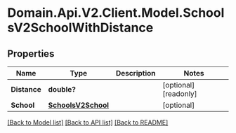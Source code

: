 # Domain.Api.V2.Client.Model.SchoolsV2SchoolWithDistance
## Properties

Name | Type | Description | Notes
------------ | ------------- | ------------- | -------------
**Distance** | **double?** |  | [optional] [readonly] 
**School** | [**SchoolsV2School**](SchoolsV2School.md) |  | [optional] 

[[Back to Model list]](../README.md#documentation-for-models) [[Back to API list]](../README.md#documentation-for-api-endpoints) [[Back to README]](../README.md)

